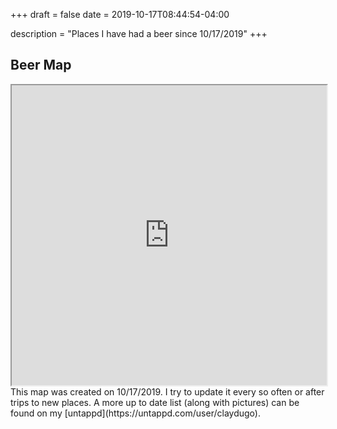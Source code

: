 +++ 
draft = false
date = 2019-10-17T08:44:54-04:00

description = "Places I have had a beer since 10/17/2019"
+++

## Beer Map 
<iframe src="https://www.google.com/maps/d/embed?mid=1zeD44sJrVDIPhVCdu9BgK3clnkvmFXRV&ll=35.68356553951809%2C-84.5811412288553&z=4" width="100%" height="480"></iframe><Paste>
This map was created on 10/17/2019. I try to update it every so often or after trips to new places. 
A more up to date list (along with pictures) can be found on my [untappd](https://untappd.com/user/claydugo).
